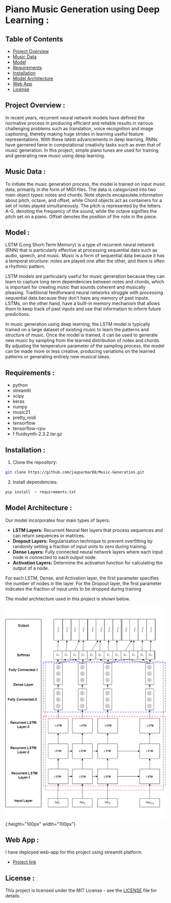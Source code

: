 # Piano Music Generation using Deep Learning :

## Table of Contents

- [Project Overview](#project-overview)
- [Music Data](#music-data)
- [Model](model)
- [Requirements](#requirements)
- [Installation](#installation)
- [Model Architecture](#model-architecture)
- [Web App](web-app)
- [License](#license)

## Project Overview :

In recent years, recurrent neural network models have defined the normative process in producing efficient and reliable results in various challenging problems such as translation, voice recognition and 
image captioning, thereby making huge strides in learning useful feature representations. With these latest advancements in deep learning, RNNs have garnered fame in computational creativity tasks such as 
even that of music generation. In this project, simple piano tunes are used for training and generating new music using deep learning.

## Music Data :

To initiate the music generation process, the model is trained on input music data, primarily in the form of MIDI files. The data is categorized into two main object types: notes and chords. 
Note objects encapsulate information about pitch, octave, and offset, while Chord objects act as containers for a set of notes played simultaneously. The pitch is represented by the letters A-G, 
denoting the frequency of the sound, while the octave signifies the pitch set on a piano. Offset denotes the position of the note in the piece.

## Model :

LSTM (Long Short-Term Memory) is a type of recurrent neural network (RNN) that is particularly effective at processing sequential data such as audio, speech, and music. Music is a form of sequential data 
because it has a temporal structure: notes are played one after the other, and there is often a rhythmic pattern.

LSTM models are particularly useful for music generation because they can learn to capture long-term dependencies between notes and chords, which is important for creating music that sounds coherent and 
musically pleasing. Traditional feedforward neural networks struggle with processing sequential data because they don't have any memory of past inputs. LSTMs, on the other hand, have a built-in memory mechanism 
that allows them to keep track of past inputs and use that information to inform future predictions.

In music generation using deep learning, the LSTM model is typically trained on a large dataset of existing music to learn the patterns and structure of music. Once the model is trained, it can be used 
to generate new music by sampling from the learned distribution of notes and chords. By adjusting the temperature parameter of the sampling process, the model can be made more or less creative, 
producing variations on the learned patterns or generating entirely new musical ideas.

## Requirements :

- python
- streamlit
- scipy
- keras
- numpy
- music21
- pretty_midi
- tensorflow
- tensorflow-cpu
- f fluidsynth-2.3.2.tar.gz

## Installation :

1. Clone the repository:

```bash
git clone https://github.com/jayparmar88/Music-Generation.git
```

2. Install dependencies:

```bash
pip install -r requirements.txt
```

## Model Architecture :

Our model incorporates four main types of layers:

- **LSTM Layers:** Recurrent Neural Net layers that process sequences and can return sequences or matrices.
- **Dropout Layers:** Regularization technique to prevent overfitting by randomly setting a fraction of input units to zero during training.
- **Dense Layers:** Fully connected neural network layers where each input node is connected to each output node.
- **Activation Layers:** Determine the activation function for calculating the output of a node.

For each LSTM, Dense, and Activation layer, the first parameter specifies the number of nodes in the layer. For the Dropout layer, the first parameter indicates the fraction of input units to be dropped during training

The model architecture used in this project is shown below.

![Model Architecture](https://github.com/jayparmar88/Music-Generation/blob/main/img/Model_Architecture.png){:height="100px" width="100px"}

## Web App :

I have deployed web-app for this project using streamlit platform.
- [Project link](https://jayparmar88-music-generation-app-jqlji9.streamlit.app/)

## License :

This project is licensed under the MIT License - see the [LICENSE](LICENSE) file for details.
